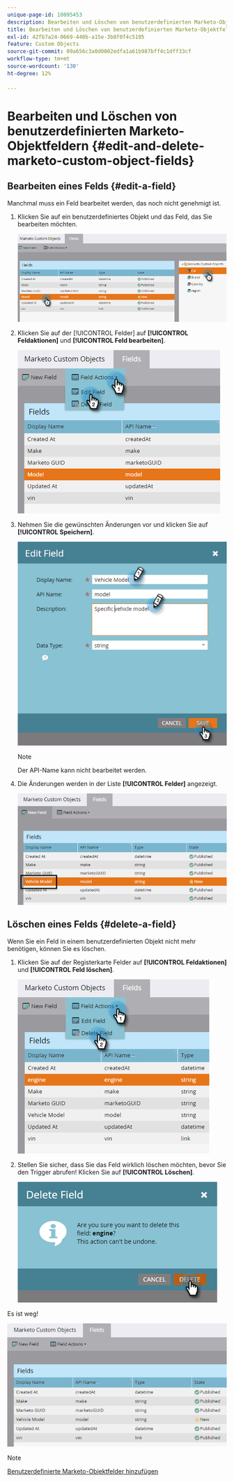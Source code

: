 ```yaml
---
unique-page-id: 10095453
description: Bearbeiten und Löschen von benutzerdefinierten Marketo-Objektfeldern - Marketo-Dokumente - Produktdokumentation
title: Bearbeiten und Löschen von benutzerdefinierten Marketo-Objektfeldern
exl-id: 42fb7a24-0669-440b-a15e-3b8f0f4c5105
feature: Custom Objects
source-git-commit: 09a656c3a0d0002edfa1a61b987bff4c1dff33cf
workflow-type: tm+mt
source-wordcount: '130'
ht-degree: 12%

---
```


# Bearbeiten und Löschen von benutzerdefinierten Marketo-Objektfeldern {#edit-and-delete-marketo-custom-object-fields}

## Bearbeiten eines Felds {#edit-a-field}

Manchmal muss ein Feld bearbeitet werden, das noch nicht genehmigt ist.

1. Klicken Sie auf ein benutzerdefiniertes Objekt und das Feld, das Sie bearbeiten möchten.

   ![](assets/edit-and-delete-marketo-custom-object-fields-1.png)

1. Klicken Sie auf der [!UICONTROL Felder] auf **[!UICONTROL Feldaktionen]** und **[!UICONTROL Feld bearbeiten]**.

   ![](assets/edit-and-delete-marketo-custom-object-fields-2.png)

1. Nehmen Sie die gewünschten Änderungen vor und klicken Sie auf **[!UICONTROL Speichern]**.

   ![](assets/edit-and-delete-marketo-custom-object-fields-3.png)

   >[!NOTE]
   >
   >Der API-Name kann nicht bearbeitet werden.

1. Die Änderungen werden in der Liste **[!UICONTROL Felder]** angezeigt.

   ![](assets/edit-and-delete-marketo-custom-object-fields-4.png)

## Löschen eines Felds {#delete-a-field}

Wenn Sie ein Feld in einem benutzerdefinierten Objekt nicht mehr benötigen, können Sie es löschen.

1. Klicken Sie auf der Registerkarte Felder auf **[!UICONTROL Feldaktionen]** und **[!UICONTROL Feld löschen]**.

   ![](assets/edit-and-delete-marketo-custom-object-fields-5.png)

1. Stellen Sie sicher, dass Sie das Feld wirklich löschen möchten, bevor Sie den Trigger abrufen! Klicken Sie auf **[!UICONTROL Löschen]**.

   ![](assets/edit-and-delete-marketo-custom-object-fields-6.png)

Es ist weg!

![](assets/edit-and-delete-marketo-custom-object-fields-7.png)

>[!NOTE]
>
>[Benutzerdefinierte Marketo-Objektfelder hinzufügen](/help/marketo/product-docs/administration/marketo-custom-objects/add-marketo-custom-object-fields.md)
